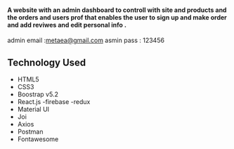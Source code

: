 #### A website with an admin dashboard to controll with site and products and the orders and users prof that enables the user to sign up and make order and add reviwes and edit personal info . 

admin email :metaea@gmail.com
asmin pass : 123456

## Technology Used
- HTML5
- CSS3
- Boostrap v5.2
- React.js
-firebase
-redux
- Material UI
- Joi
- Axios
- Postman
- Fontawesome
